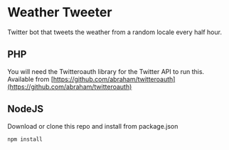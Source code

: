 # Weather Tweeter
Twitter bot that tweets the weather from a random locale every half hour.
## PHP
You will need the Twitteroauth library for the Twitter API to run this. Available from [https://github.com/abraham/twitteroauth](https://github.com/abraham/twitteroauth)

## NodeJS
Download or clone this repo and install from package.json

```npm install```
